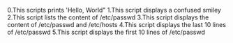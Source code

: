 0.This scripts prints 'Hello, World"
1.This script displays a confused smiley
2.This script lists the content of /etc/passwd
3.This script displays the content of /etc/passwd and /etc/hosts
4.This script displays the last 10 lines of /etc/passwd
5.This script displays the first 10 lines of /etc/passwd
